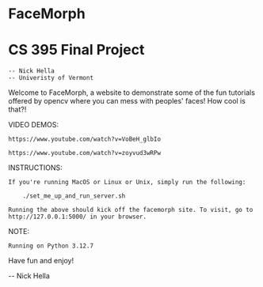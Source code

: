 # FaceMorph 
# CS 395 Final Project 
	-- Nick Hella
	-- Univeristy of Vermont

Welcome to FaceMorph, a website to demonstrate some of the fun tutorials offered by opencv where you can mess with peoples' faces! How cool is that?! 

VIDEO DEMOS:

	https://www.youtube.com/watch?v=VoBeH_glbIo
	
	https://www.youtube.com/watch?v=zoyvud3wRPw

INSTRUCTIONS:

	If you're running MacOS or Linux or Unix, simply run the following:

		./set_me_up_and_run_server.sh

	Running the above should kick off the facemorph site. To visit, go to http://127.0.0.1:5000/ in your browser.

NOTE:

	Running on Python 3.12.7


Have fun and enjoy!

-- Nick Hella
